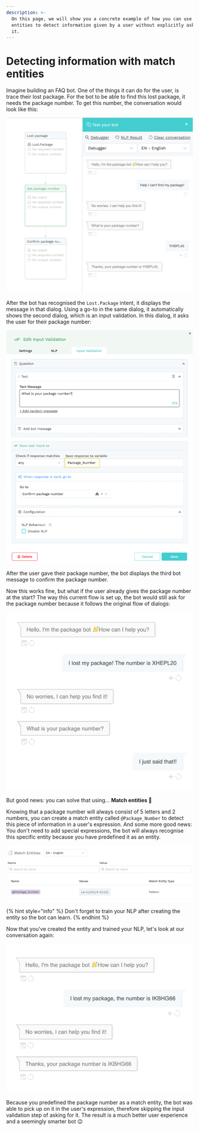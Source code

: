 ```yaml
---
description: >-
  On this page, we will show you a concrete example of how you can use match
  entities to detect information given by a user without explicitly asking for
  it.
---
```


# Detecting information with match entities

Imagine building an FAQ bot. One of the things it can do for the user, is trace their lost package. For the bot to be able to find this lost package, it needs the package number. To get this number, the conversation would look like this: 

![On the left you can see the bot dialog flow. On the right, the actual conversation](../../../.gitbook/assets/packie.png)

After the bot has recognised the `Lost.Package` intent, it displays the message in that dialog. Using a go-to in the same dialog, it automatically shows the second dialog, which is an input validation. In this dialog, it asks the user for their package number:

![The input validation dialog](../../../.gitbook/assets/numb.png)

After the user gave their package number, the bot displays the third bot message to confirm the package number.

Now this works fine, but what if the user already gives the package number at the start? The way this current flow is set up, the bot would still ask for the package number because it follows the original flow of dialogs:

![The bot doesn&apos;t come across very smart right now...](../../../.gitbook/assets/bad.png)

But good news: you can solve that using... **Match entities 🤩**

Knowing that a package number will always consist of 5 letters and 2 numbers, you can create a match entity called `@Package_Number` to detect this piece of information in a user's expression. And some more good news: You don't need to add special expressions, the bot will always recognise this specific entity because you have predefined it as an entity.

![This match entity automatically detects information with a certain pattern](../../../.gitbook/assets/pattern.png)

{% hint style="info" %}
Don't forget to train your NLP after creating the entity so the bot can learn.
{% endhint %}

Now that you've created the entity and trained your NLP, let's look at our conversation again:

![The bot now recognises the package number without asking for it](../../../.gitbook/assets/matchh.png)

Because you predefined the package number as a match entity, the bot was able to pick up on it in the user's expression, therefore skipping the input validation step of asking for it. The result is a much better user experience and a seemingly smarter bot 😉

